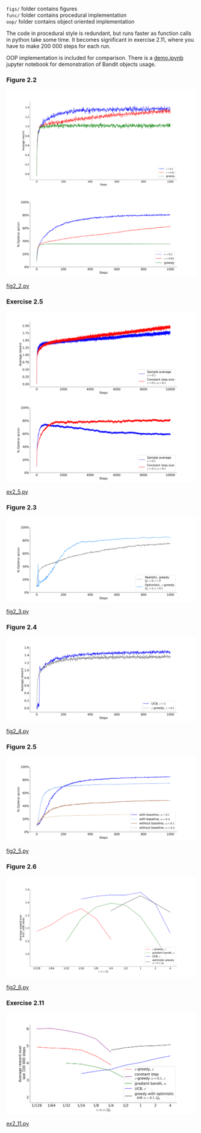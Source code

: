 `figs/` folder contains figures\
`func/` folder contains procedural implementation\
`oop/` folder contains object oriented implementation

The code in procedural style is redundant, but runs faster as function calls in python take some time.
It becomes significant in exercise 2.11, where you have to make 200 000 steps for each run.

OOP implementation is included for comparison. There is a [demo.ipynb](oop/demo.ipynb) jupyter notebook for demonstration of Bandit objects usage.

### Figure 2.2

![fig2_21](figs/fig2_21.svg)
![fig2_21](figs/fig2_22.svg)

[fig2_2.py](func/fig2_2.py)


### Exercise 2.5

![ex2_5](figs/ex2_51.svg)
![ex2_5](figs/ex2_52.svg)

[ex2_5.py](func/ex2_5.py)


### Figure 2.3

![fig2_3](figs/fig2_3.svg)

[fig2_3.py](func/fig2_3.py)

### Figure 2.4

![fig2_4](figs/fig2_4.svg)

[fig2_4.py](func/fig2_4.py)


### Figure 2.5

![fig2_5](figs/fig2_5.svg)

[fig2_5.py](func/fig2_5.py)


### Figure 2.6

![fig2_6](figs/fig2_6.svg)

[fig2_6.py](func/fig2_6.py)


### Exercise 2.11

![ex2_11](figs/ex2_11.svg)

[ex2_11.py](func/ex2_11.py)
